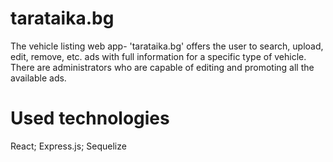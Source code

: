# tarataika.bg
The vehicle listing web app- 'tarataika.bg' offers the user to search, upload, edit, remove, etc. ads with full information for a specific type of vehicle.
There are administrators who are capable of editing and promoting all the available ads.
# Used technologies
React; Express.js; Sequelize
